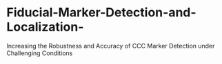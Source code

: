 # Fiducial-Marker-Detection-and-Localization-
Increasing the Robustness and Accuracy of CCC Marker Detection under Challenging Conditions
